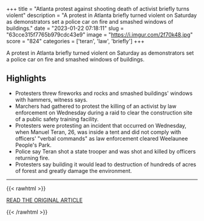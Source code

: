 +++
title = "Atlanta protest against shooting death of activist briefly turns violent"
description = "A protest in Atlanta briefly turned violent on Saturday as demonstrators set a police car on fire and smashed windows of buildings."
date = "2023-01-22 07:18:11"
slug = "63cce315f7765b979cdc43e9"
image = "https://i.imgur.com/2f70k48.jpg"
score = "824"
categories = ['teran', 'law', 'briefly']
+++

A protest in Atlanta briefly turned violent on Saturday as demonstrators set a police car on fire and smashed windows of buildings.

## Highlights

- Protesters threw fireworks and rocks and smashed buildings' windows with hammers, witness says.
- Marchers had gathered to protest the killing of an activist by law enforcement on Wednesday during a raid to clear the construction site of a public safety training facility.
- Protesters were protesting an incident that occurred on Wednesday, when Manuel Teran, 26, was inside a tent and did not comply with officers' "verbal commands" as law enforcement cleared Weelaunee People's Park.
- Police say Teran shot a state trooper and was shot and killed by officers returning fire.
- Protesters say building it would lead to destruction of hundreds of acres of forest and greatly damage the environment.

---

{{< rawhtml >}}
  <p class="article-category">
    <a target="_blank" href="https://www.reuters.com/world/us/atlanta-protest-against-shooting-death-activist-briefly-turns-violent-2023-01-22/">READ THE ORIGINAL ARTICLE</a>
  </p>
{{< /rawhtml >}}
